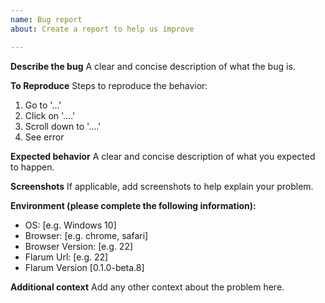 ```yaml
---
name: Bug report
about: Create a report to help us improve

---
```


**Describe the bug**
A clear and concise description of what the bug is.

**To Reproduce**
Steps to reproduce the behavior:
1. Go to '...'
2. Click on '....'
3. Scroll down to '....'
4. See error

**Expected behavior**
A clear and concise description of what you expected to happen.

**Screenshots**
If applicable, add screenshots to help explain your problem.

**Environment (please complete the following information):**
 - OS: [e.g. Windows 10]
 - Browser: [e.g. chrome, safari]
 - Browser Version: [e.g. 22]
 - Flarum Url: [e.g. 22]
 - Flarum Version [0.1.0-beta.8]

**Additional context**
Add any other context about the problem here.
